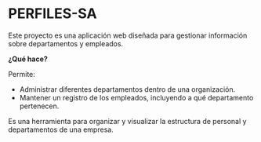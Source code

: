 # PERFILES-SA

Este proyecto es una aplicación web diseñada para gestionar información sobre departamentos y empleados.

**¿Qué hace?**

Permite:

- Administrar diferentes departamentos dentro de una organización.
- Mantener un registro de los empleados, incluyendo a qué departamento pertenecen.

Es una herramienta para organizar y visualizar la estructura de personal y departamentos de una empresa.
